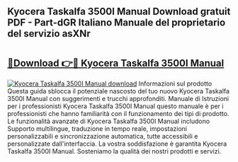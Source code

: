 ## Kyocera Taskalfa 3500I Manual Download gratuit PDF - Part-dGR Italiano Manuale del proprietario del servizio asXNr

# <h2><a href="http://df9e7r.blite.top/?on=Kyocera+Taskalfa+3500I+Manual">🔗Download 👉🔴 Kyocera Taskalfa 3500I Manual</a></h2>

[![Kyocera Taskalfa 3500I Manual download](https://i.imgur.com/lujVjoI.png)](http://df9e7r.blite.top/?on=Kyocera+Taskalfa+3500I+Manual)
Informazioni sul prodotto Questa guida sblocca il potenziale nascosto del tuo nuovo Kyocera Taskalfa 3500I Manual con suggerimenti e trucchi approfonditi. Manuale di Istruzioni per i professionisti Kyocera Taskalfa 3500I Manual questo manuale è per i professionisti che hanno familiarità con il funzionamento dei tipi di prodotto. Le funzionalità avanzate di Kyocera Taskalfa 3500I Manual includono Supporto multilingue, traduzione in tempo reale, impostazioni personalizzabili e sincronizzazione automatica, tutte accessibili e personalizzate dall'interfaccia. La vostra soddisfazione è garantita Kyocera Taskalfa 3500I Manual. Sosteniamo la qualità dei nostri prodotti e servizi.
